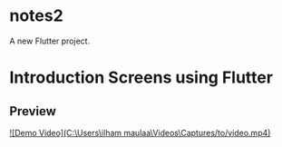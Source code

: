 # notes2
A new Flutter project.

# Introduction Screens using Flutter

## Preview

[![Demo Video](C:\Users\ilham maulaa\Videos\Captures/to/video.mp4)](https://github.com/user-attachments/assets/7bc08460-ac21-4bef-ab7d-30b2af757c73
)
